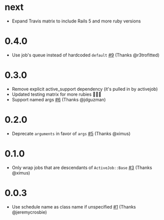 # next

- Expand Travis matrix to include Rails 5 and more ruby versions

# 0.4.0
- Use job's queue instead of hardcoded `default` [#9](https://github.com/JustinAiken/active_scheduler/pull/9) (Thanks @r3trofitted)

# 0.3.0

- Remove explicit active_support dependency (it's pulled in by activejob)
- Updated testing matrix for more rubies 💎💎💎
- Support named args [#6](https://github.com/JustinAiken/active_scheduler/pull/6) (Thanks @jdguzman)

# 0.2.0

- Deprecate `arguments` in favor of `args` [#5](https://github.com/JustinAiken/active_scheduler/pull/5) (Thanks @ximus)

# 0.1.0

- Only wrap jobs that are descendants of `ActiveJob::Base` [#3](https://github.com/JustinAiken/active_scheduler/pull/3) (Thanks @ximus)

# 0.0.3

- Use schedule name as class name if unspecified [#1](https://github.com/JustinAiken/active_scheduler/pull/1) (Thanks @jeremycrosbie)
